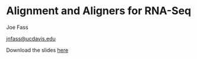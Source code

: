 Alignment and Aligners for RNA-Seq
====================================

Joe Fass

jnfass@ucdavis.edu


Download the slides [here](Aligners.pdf)



 
